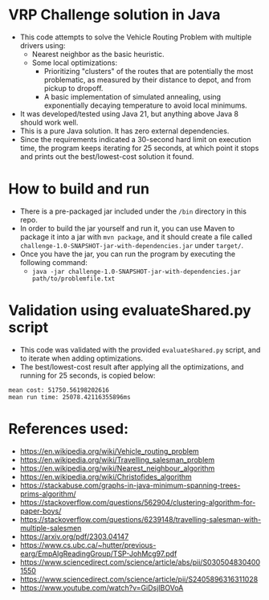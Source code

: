# VRP Challenge solution in Java 

* This code attempts to solve the Vehicle Routing Problem with multiple drivers using:
  * Nearest neighbor as the basic heuristic.
  * Some local optimizations:
    * Prioritizing "clusters" of the routes that are potentially the most problematic, as measured by their distance to depot, and from pickup to dropoff.
    * A basic implementation of simulated annealing, using exponentially decaying temperature to avoid local minimums.
* It was developed/tested using Java 21, but anything above Java 8 should work well.
* This is a pure Java solution.  It has zero external dependencies.
* Since the requirements indicated a 30-second hard limit on execution time, the program keeps iterating for 25 seconds, at which point it stops and prints out the best/lowest-cost solution it found.

# How to build and run
* There is a pre-packaged jar included under the `/bin` directory in this repo.
* In order to build the jar yourself and run it, you can use Maven to package it into a jar with `mvn package`, and it should create a file called `challenge-1.0-SNAPSHOT-jar-with-dependencies.jar` under `target/`.
* Once you have the jar, you can run the program by executing the following command:
  * `java -jar challenge-1.0-SNAPSHOT-jar-with-dependencies.jar path/to/problemfile.txt`  


# Validation using evaluateShared.py script
* This code was validated with the provided `evaluateShared.py` script, and to iterate when adding optimizations.
* The best/lowest-cost result after applying all the optimizations, and running for 25 seconds, is copied below:
```
mean cost: 51750.56198202616
mean run time: 25078.42116355896ms
```
 
# References used:
  * https://en.wikipedia.org/wiki/Vehicle_routing_problem
  * https://en.wikipedia.org/wiki/Travelling_salesman_problem
  * https://en.wikipedia.org/wiki/Nearest_neighbour_algorithm
  * https://en.wikipedia.org/wiki/Christofides_algorithm
  * https://stackabuse.com/graphs-in-java-minimum-spanning-trees-prims-algorithm/
  * https://stackoverflow.com/questions/562904/clustering-algorithm-for-paper-boys/
  * https://stackoverflow.com/questions/6239148/travelling-salesman-with-multiple-salesmen
  * https://arxiv.org/pdf/2303.04147
  * https://www.cs.ubc.ca/~hutter/previous-earg/EmpAlgReadingGroup/TSP-JohMcg97.pdf
  * https://www.sciencedirect.com/science/article/abs/pii/S0305048304001550
  * https://www.sciencedirect.com/science/article/pii/S2405896316311028
  * https://www.youtube.com/watch?v=GiDsjIBOVoA
